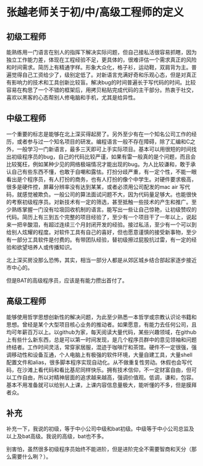 # 张越老师关于初/中/高级工程师的定义

## 初级工程师

能熟练用一门语言在别人的指挥下解决实际问题，但自己接私活很容易抓瞎，因为独立工作能力差，体现在工程经验不足，更具体的，很难评估一个需求真正的风险和时间需求。简历上有精通字样。形象大众化，格子衫，运动鞋，双肩背为主。普遍觉得自己工资给少了，级别定低了。对新语言充满好奇和乐观心态，但是对真正有影响力的技术和工具创新比较盲。解决bug的时间普遍长于写代码的时间。比较容易在构思了一个不错的框架后，用拷贝粘贴完成代码的主干部分。热衷于社交，喜欢以黑客的心态帮别人修电脑和手机，尤其是给异性。

## 中级工程师

一个重要的标志是能够在北上深买得起房了。另外至少有在一个知名公司工作的经历，或者参与过一个知名项目的研发。编程语言一般不存在障碍，除了汇编和C之外，一般学习一门新语言，最多三天即可上手实际项目。基本可以用很短的时间找出初级程序员的bug，自己的代码比较严谨，如果有雷一般真的是个问题，而且会比较冤枉，例如某种少见的网络极端情况才能出现的bug。为人比较谦和，敢于承认自己有些东西不懂，也敢于自嘲和露怯。打扮分歧严重，有一定个性，不能一眼看出是个程序员，有人打扮的商务，也有人打扮的像个中学生。对硬件要求极高，很多是硬件控，屏幕分辨率没有达到某某，或者必须用公司配发的mac air 写代码，就感觉被欺负。一般公司的算法面试问题不大，因为代码量足够大。也能很快的考察初级程序员。对新技术有一定的筛选，甚至抵触一些技术的产生和推广。至少熟练掌握一门没有垃圾回收机制的语言。能写出一些让自己惊艳，让初级赞叹的代码。简历上有三到五个完整的项目经验了，至少有一个项目干了一年以上，说起来一把辛酸泪，有超过连续三个月封闭开发的经验。接过私活，至少有一个可以到给别人炫耀的程度。对软件工具有自己的喜好，但也愿意谨慎的接受新事物，至少有一部分工具软件是付费的。有带团队经验，替初级擦过屁股抗过雷，有一定的经验和欲望培养人或传播知识。

北上深买房没那么恐怖，其实，相当一部分人都是从郊区城乡结合部起家逐步接近市中心的。

但是BAT的高级程序员，应该是有能力攒出首付了。

## 高级工程师

能够使用哲学思想创新性的解决问题，为此至少熟悉一本哲学或宗教认识论书籍和思想。曾经是某个大型项目核心业务的推动者。如果愿意，有能力去任何公司，且均可年薪百万以上。以github为家，每天阅读大量代码，某些兴趣领域，在github上有些什么新东西，总是可以第一时间发现，是几个程序员群中的意见领袖和问题终结者。工作时间灵活，常穿家居服，混迹于咖啡厅和茶馆。硬件不一定很强，强调移动性和设备互通，个人电脑上有极强的软件环境，大量自建工具，大量shell配置文件和alias，很多脚本程序实现自动化。从不做重复性劳动。休假也会写代码，在沙滩上看代码和看比基尼同样快乐。拥有技术信仰，不一定财富自由，但可以工作自由，所以对精神层面的追求越来越高，强调价值观。低调，谦和，包容。基本不用准备就可以给别人上课，上课内容信息量极大，能听懂的不多，但是膜拜者众。

## 补充

补充一下，我说的初级，等于中小公司中级和bat初级。中级等于中小公司总监及以上及bat高级。我说的高级，bat也不多。

别害怕，虽然很多初级程序员始终不能进阶，但是进阶完全不需要智商和天分（那么需要什么咧？）。
